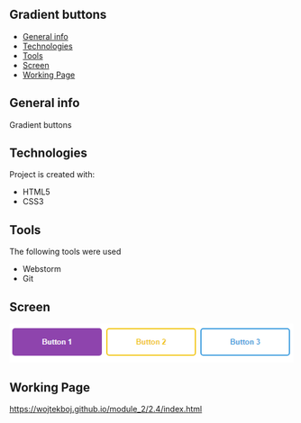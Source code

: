 ## Gradient buttons
* [General info](#general-info)
* [Technologies](#technologies)
* [Tools](#tools)
* [Screen](#screen)
* [Working Page](#working-page)

## General info
Gradient buttons

## Technologies
Project is created with:
* HTML5
* CSS3

## Tools
The following tools were used
* Webstorm
* Git

## Screen 
![Screen](https://github.com/wojtekboj/module_2-2.4/blob/master/images/screencapture.png)

## Working Page
https://wojtekboj.github.io/module_2/2.4/index.html